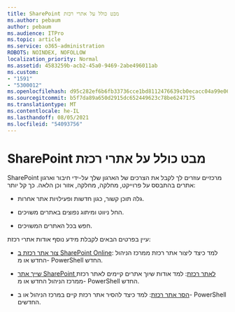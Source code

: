 ```yaml
---
title: SharePoint מבט כולל על אתרי רכזת
ms.author: pebaum
author: pebaum
ms.audience: ITPro
ms.topic: article
ms.service: o365-administration
ROBOTS: NOINDEX, NOFOLLOW
localization_priority: Normal
ms.assetid: 4583259b-acb2-45a0-9469-2abe496011ab
ms.custom:
- "1591"
- "5300012"
ms.openlocfilehash: d95c282ef6b6fb33736cce1bd8112476639cb0ecacc04a99e06869bf3feb830f
ms.sourcegitcommit: b5f7da89a650d2915dc652449623c78be6247175
ms.translationtype: MT
ms.contentlocale: he-IL
ms.lasthandoff: 08/05/2021
ms.locfileid: "54093756"
---
```

# <a name="sharepoint-hub-sites-overview"></a>SharePoint מבט כולל על אתרי רכזת

SharePoint מרכזיים עוזרים לך לקבל את הצרכים של הארגון שלך על-ידי חיבור וארגון אתרים בהתבסס על פרוייקט, מחלקה, מחלקה, אזור וכן הלאה. כך קל יותר:

- גלה תוכן קשור, כגון חדשות ופעילויות אתר אחרות.

- החל ניווט ומיתוג נפוצים באתרים משויכים. 

- חפש בכל האתרים המשויכים.

עיין בפרטים הבאים לקבלת מידע נוסף אודות אתרי רכזת:
- [צור אתר רכזת ב SharePoint Online](https://docs.microsoft.com/sharepoint/create-hub-site): למד כיצד ליצור אתר רכזת ממרכז הניהול החדש או מ- PowerShell החדש.

- [שייך אתר SharePoint לאתר רכזת](https://support.office.com/article/associate-a-sharepoint-site-with-a-hub-site-ae0009fd-af04-4d3d-917d-88edb43efc05): למד אודות שיוך אתרים קיימים לאתר רכזת ממרכז הניהול החדש או מ- PowerShell החדש.

- [הסר אתר רכזת](https://docs.microsoft.com/sharepoint/remove-hub-site): למד כיצד להסיר אתר רכזת קיים במרכז הניהול או ב- PowerShell החדשים.

